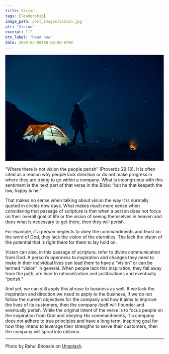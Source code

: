 ```yaml
---
title: Vision
tags: [leadership]
image_path: post_images/vision.jpg
alt: "Vision"
excerpt: "."
btn_label: "Read now"
date: 2020-05-08T08:00:00-0700
---
```

![vision][image]

“Where there is not vision the people perish” (Proverbs 29:18). It is often cited as a reason why people lack direction or do not make progress in where they are trying to go within a company. What is incongruous with this sentiment is the next part of that verse in the Bible: “but he that keepeth the law, happy is he.”

That makes no sense when talking about vision the way it is normally quoted in circles now days. What makes much more sense when considering that passage of scripture is that when a person does not focus on their overall goal of life or the vision of seeing themselves in heaven and does what is necessary to get there, then they will perish.

For example, if a person neglects to obey the commandments and feast on the word of God, they lack the vision of the eternities. The lack the vision of the potential that is right there for them to lay hold on. 

Vision can also, in this passage of scripture, refer to divine communication from God. A person’s openness to inspiration and changes they need to make in their individual lives can lead them to have a “vision” or can be termed “vision” in general. When people lack this inspiration, they fall away from the path, are lead to rationalization and justifications and eventually “perish.”

And yet, we can still apply this phrase to business as well. If we lack the inspiration and direction we need to apply to the business, if we do not follow the current objectives for the company and how it aims to improve the lives of its customers, then the company itself will flounder and eventually perish. While the original intent of the verse is to focus people on the inspiration from God and obeying His commandments, if a company does not adhere to true principles and have a long term, inspiring goal for how they intend to leverage their strengths to serve their customers, then the company will spiral into oblivion.

---
Photo by Rahul Bhosale on [Unsplash][unsplash].

[image]: /images/post_images/vision.jpg
[unsplash]: https://unsplash.com/photos/yBgC-qVCxMg
